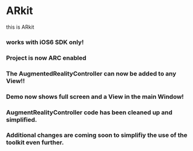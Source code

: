 # ARkit
this is ARkit


### works with iOS6 SDK only!

### Project is now ARC enabled

### The AugmentedRealityController can now be added to any View!!

### Demo now shows full screen and a View in the main Window!

### AugmentRealityController code has been cleaned up and simplified.

### Additional changes are coming soon to simplifiy the use of the toolkit even further.
